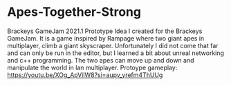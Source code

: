 # Apes-Together-Strong
Brackeys GameJam 2021.1
Prototype Idea I created for the Brackeys GameJam.
It is a game inspired by Rampage where two giant apes in multiplayer,
climb a giant skyscraper.
Unfortunately I did not come that far and can only be run in the editor, but I learned a bit about unreal networking and c++ programming. The two apes can move up and down and manipulate the world in lan multiplayer. Protoype gameplay: https://youtu.be/XOg_ApVilW8?si=aupv_yrefm4ThUUg
